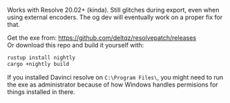 Works with Resolve 20.02+ (kinda).
Still glitches during export, even when using external encoders.
The og dev will eventually work on a proper fix for that.

Get the exe from: https://github.com/deltqz/resolvepatch/releases
<br>Or download this repo and build it yourself with:
```sh
rustup install nightly
cargo +nightly build
```
If you installed Davinci resolve on `C:\Program Files\`, you might need to run the exe as administrator because of how Windows handles permisions for things installed in there.
